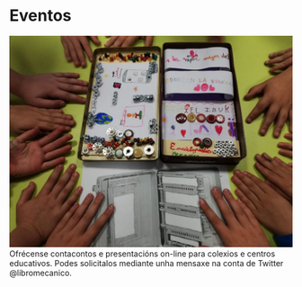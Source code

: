 # Eventos
![libromecanico](https://github.com/libromecanico/Eventos/blob/master/libromecanico.JPG)
Ofrécense contacontos e presentacións on-line para colexios e centros educativos. Podes solicitalos mediante unha mensaxe na conta de Twitter @libromecanico.
